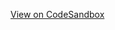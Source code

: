 [View on CodeSandbox](https://codesandbox.io/s/github/mattjennings/react-phaser-fiber/tree/master/examples/breakout)
